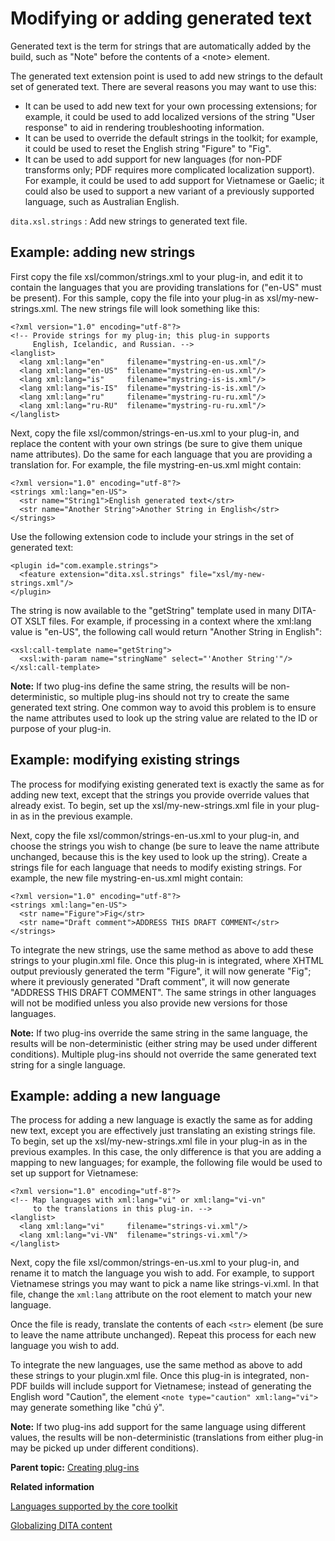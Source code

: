 # Modifying or adding generated text

Generated text is the term for strings that are automatically added by the build, such as "Note" before the contents of a <note\> element.

The generated text extension point is used to add new strings to the default set of generated text. There are several reasons you may want to use this:

-   It can be used to add new text for your own processing extensions; for example, it could be used to add localized versions of the string "User response" to aid in rendering troubleshooting information.
-   It can be used to override the default strings in the toolkit; for example, it could be used to reset the English string "Figure" to "Fig".
-   It can be used to add support for new languages \(for non-PDF transforms only; PDF requires more complicated localization support\). For example, it could be used to add support for Vietnamese or Gaelic; it could also be used to support a new variant of a previously supported language, such as Australian English.

`dita.xsl.strings`
:   Add new strings to generated text file.

## Example: adding new strings

First copy the file xsl/common/strings.xml to your plug-in, and edit it to contain the languages that you are providing translations for \("en-US" must be present\). For this sample, copy the file into your plug-in as xsl/my-new-strings.xml. The new strings file will look something like this:

```
<?xml version="1.0" encoding="utf-8"?>
<!-- Provide strings for my plug-in; this plug-in supports
     English, Icelandic, and Russian. -->
<langlist>
  <lang xml:lang="en"     filename="mystring-en-us.xml"/>
  <lang xml:lang="en-US"  filename="mystring-en-us.xml"/>
  <lang xml:lang="is"     filename="mystring-is-is.xml"/>
  <lang xml:lang="is-IS"  filename="mystring-is-is.xml"/>
  <lang xml:lang="ru"     filename="mystring-ru-ru.xml"/>
  <lang xml:lang="ru-RU"  filename="mystring-ru-ru.xml"/>
</langlist>
```

Next, copy the file xsl/common/strings-en-us.xml to your plug-in, and replace the content with your own strings \(be sure to give them unique name attributes\). Do the same for each language that you are providing a translation for. For example, the file mystring-en-us.xml might contain:

```
<?xml version="1.0" encoding="utf-8"?>
<strings xml:lang="en-US">
  <str name="String1">English generated text</str>
  <str name="Another String">Another String in English</str>
</strings>
```

Use the following extension code to include your strings in the set of generated text:

```
<plugin id="com.example.strings">
  <feature extension="dita.xsl.strings" file="xsl/my-new-strings.xml"/>
</plugin>
```

The string is now available to the "getString" template used in many DITA-OT XSLT files. For example, if processing in a context where the xml:lang value is "en-US", the following call would return "Another String in English":

```
<xsl:call-template name="getString">
  <xsl:with-param name="stringName" select="'Another String'"/>
</xsl:call-template>

```

**Note:** If two plug-ins define the same string, the results will be non-deterministic, so multiple plug-ins should not try to create the same generated text string. One common way to avoid this problem is to ensure the name attributes used to look up the string value are related to the ID or purpose of your plug-in.

## Example: modifying existing strings

The process for modifying existing generated text is exactly the same as for adding new text, except that the strings you provide override values that already exist. To begin, set up the xsl/my-new-strings.xml file in your plug-in as in the previous example.

Next, copy the file xsl/common/strings-en-us.xml to your plug-in, and choose the strings you wish to change \(be sure to leave the name attribute unchanged, because this is the key used to look up the string\). Create a strings file for each language that needs to modify existing strings. For example, the new file mystring-en-us.xml might contain:

```
<?xml version="1.0" encoding="utf-8"?>
<strings xml:lang="en-US">
  <str name="Figure">Fig</str>
  <str name="Draft comment">ADDRESS THIS DRAFT COMMENT</str>
</strings>
```

To integrate the new strings, use the same method as above to add these strings to your plugin.xml file. Once this plug-in is integrated, where XHTML output previously generated the term "Figure", it will now generate "Fig"; where it previously generated "Draft comment", it will now generate "ADDRESS THIS DRAFT COMMENT". The same strings in other languages will not be modified unless you also provide new versions for those languages.

**Note:** If two plug-ins override the same string in the same language, the results will be non-deterministic \(either string may be used under different conditions\). Multiple plug-ins should not override the same generated text string for a single language.

## Example: adding a new language

The process for adding a new language is exactly the same as for adding new text, except you are effectively just translating an existing strings file. To begin, set up the xsl/my-new-strings.xml file in your plug-in as in the previous examples. In this case, the only difference is that you are adding a mapping to new languages; for example, the following file would be used to set up support for Vietnamese:

```
<?xml version="1.0" encoding="utf-8"?>
<!-- Map languages with xml:lang="vi" or xml:lang="vi-vn"
     to the translations in this plug-in. -->
<langlist>
  <lang xml:lang="vi"     filename="strings-vi.xml"/>
  <lang xml:lang="vi-VN"  filename="strings-vi.xml"/>
</langlist>
```

Next, copy the file xsl/common/strings-en-us.xml to your plug-in, and rename it to match the language you wish to add. For example, to support Vietnamese strings you may want to pick a name like strings-vi.xml. In that file, change the `xml:lang` attribute on the root element to match your new language.

Once the file is ready, translate the contents of each `<str>` element \(be sure to leave the name attribute unchanged\). Repeat this process for each new language you wish to add.

To integrate the new languages, use the same method as above to add these strings to your plugin.xml file. Once this plug-in is integrated, non-PDF builds will include support for Vietnamese; instead of generating the English word "Caution", the element `<note type="caution" xml:lang="vi">` may generate something like "chú ý".

**Note:** If two plug-ins add support for the same language using different values, the results will be non-deterministic \(translations from either plug-in may be picked up under different conditions\).

**Parent topic:** [Creating plug-ins](../dev_ref/plugins-overview.md)

**Related information**  


[Languages supported by the core toolkit](../user-guide/DITA-globalization-xhtml.md)

[Globalizing DITA content](../user-guide/DITA-globalization.md)

